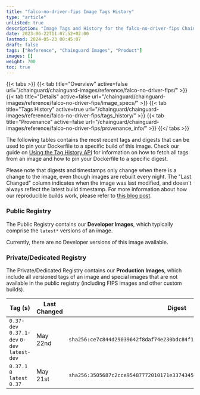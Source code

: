 ```yaml
---
title: "falco-no-driver-fips Image Tags History"
type: "article"
unlisted: true
description: "Image Tags and History for the falco-no-driver-fips Chainguard Image"
date: 2023-06-22T11:07:52+02:00
lastmod: 2024-05-23 00:45:07
draft: false
tags: ["Reference", "Chainguard Images", "Product"]
images: []
weight: 700
toc: true
---
```


{{< tabs >}}
{{< tab title="Overview" active=false url="/chainguard/chainguard-images/reference/falco-no-driver-fips/" >}}
{{< tab title="Details" active=false url="/chainguard/chainguard-images/reference/falco-no-driver-fips/image_specs/" >}}
{{< tab title="Tags History" active=true url="/chainguard/chainguard-images/reference/falco-no-driver-fips/tags_history/" >}}
{{< tab title="Provenance" active=false url="/chainguard/chainguard-images/reference/falco-no-driver-fips/provenance_info/" >}}
{{</ tabs >}}

The following tables contains the most recent tags and digests that can be used to pin your Dockerfile to a specific build of this image. Check our guide on [Using the Tag History API](/chainguard/chainguard-images/using-the-tag-history-api/) for information on how to fetch all tags from an image and how to pin your Dockerfile to a specific digest.

Please note that digests and timestamps only change when there is a change to the image, even though images are rebuilt every night. The "Last Changed" column indicates when the image was last modified, and doesn't always reflect the latest build timestamp. For more information about how our reproducible builds work, please refer to [this blog post](https://www.chainguard.dev/unchained/reproducing-chainguards-reproducible-image-builds).

### Public Registry
The Public Registry contains our **Developer Images**, which typically comprise the `latest*` versions of an image.

Currently, there are no Developer versions of this image available.

### Private/Dedicated Registry
The Private/Dedicated Registry contains our **Production Images**, which include all versioned tags of an image and special images that are not available in the public registry (including FIPS images and other custom builds).

| Tag (s)                                       | Last Changed | Digest                                                                    |
|-----------------------------------------------|--------------|---------------------------------------------------------------------------|
|  `0.37-dev` `0.37.1-dev` `0-dev` `latest-dev` | May 22nd     | `sha256:ce7c844d29039642f8daf74e230bdc84f1f188b3e3021b78b7bc598f99dc0153` |
|  `0.37.1` `0` `latest` `0.37`                 | May 21st     | `sha256:3505687c2cce95487772010171e33743453f0609777139121ac54eeebd5eb11a` |

